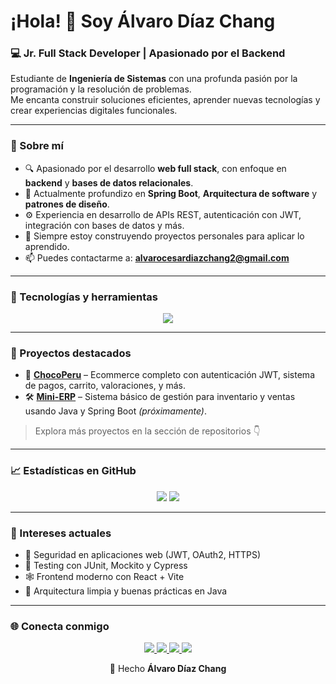 <h1>¡Hola! 👋 Soy Álvaro Díaz Chang</h1>
<h3>💻 Jr. Full Stack Developer | Apasionado por el Backend</h3>

<p>
  Estudiante de <strong>Ingeniería de Sistemas</strong> con una profunda pasión por la programación y la resolución de problemas. <br>
  Me encanta construir soluciones eficientes, aprender nuevas tecnologías y crear experiencias digitales funcionales.
</p>

---

### 🧠 Sobre mí

- 🔍 Apasionado por el desarrollo **web full stack**, con enfoque en **backend** y **bases de datos relacionales**.
- 🌱 Actualmente profundizo en **Spring Boot**, **Arquitectura de software** y **patrones de diseño**.
- ⚙️ Experiencia en desarrollo de APIs REST, autenticación con JWT, integración con bases de datos y más.
- 🚀 Siempre estoy construyendo proyectos personales para aplicar lo aprendido.
- 📫 Puedes contactarme a: **alvarocesardiazchang2@gmail.com**

---

### 🚀 Tecnologías y herramientas

<p align="center">
  <img src="https://skillicons.dev/icons?i=html,css,js,ts,java,cs,python,mysql,postgres,spring,react,astro,redux,vite,git,github,vscode,figma,bootstrap,tailwind" />
</p>

---

### 📌 Proyectos destacados

- 🎯 **[ChocoPeru](https://github.com/alvaro234214125/chocoperu)** – Ecommerce completo con autenticación JWT, sistema de pagos, carrito, valoraciones, y más.  
- 🛠️ **[Mini-ERP](#)** – Sistema básico de gestión para inventario y ventas usando Java y Spring Boot *(próximamente)*.

> Explora más proyectos en la sección de repositorios 👇

---

### 📈 Estadísticas en GitHub

<p align="center">
  <img src="https://github-readme-stats.vercel.app/api/top-langs/?username=alvaro234214125&layout=compact&theme=github_dark&langs_count=10" />
  <img src="https://github-readme-stats.vercel.app/api?username=alvaro234214125&show_icons=true&theme=github_dark&hide=issues&count_private=true" />
</p>

---

### 🧩 Intereses actuales

- 🔐 Seguridad en aplicaciones web (JWT, OAuth2, HTTPS)
- 🧪 Testing con JUnit, Mockito y Cypress
- 🕸️ Frontend moderno con React + Vite
- 🧱 Arquitectura limpia y buenas prácticas en Java

---

### 🌐 Conecta conmigo

<p align="center">
  <a href="https://linkedin.com/in/alvarodiazchang" target="_blank">
    <img src="https://img.shields.io/badge/LinkedIn-blue?logo=linkedin&style=for-the-badge&logoColor=white" />
  </a>
  <a href="mailto:alvarocesardiazchang2@gmail.com">
    <img src="https://img.shields.io/badge/Gmail-red?logo=gmail&style=for-the-badge&logoColor=white" />
  </a>
  <a href="https://facebook.com/alvaro.suha" target="_blank">
    <img src="https://img.shields.io/badge/Facebook-1877F2?logo=facebook&style=for-the-badge&logoColor=white" />
  </a>
  <a href="https://instagram.com/diaz.alvaroo" target="_blank">
    <img src="https://img.shields.io/badge/Instagram-E4405F?logo=instagram&style=for-the-badge&logoColor=white" />
  </a>
</p>

<p align="center">
  📌 Hecho <strong>Álvaro Díaz Chang</strong>
</p>

